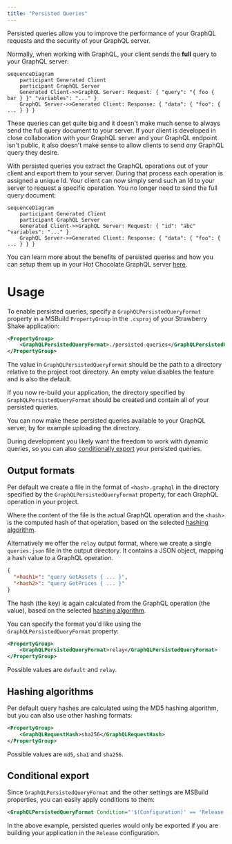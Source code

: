 ```yaml
---
title: "Persisted Queries"
---
```


Persisted queries allow you to improve the performance of your GraphQL requests and the security of your GraphQL server.

Normally, when working with GraphQL, your client sends the **full** query to your GraphQL server:

```mermaid
sequenceDiagram
    participant Generated Client
    participant GraphQL Server
    Generated Client->>GraphQL Server: Request: { "query": "{ foo { bar } }" "variables": "..." }
    GraphQL Server->>Generated Client: Response: { "data": { "foo": { ... } } }
```

These queries can get quite big and it doesn't make much sense to always send the full query document to your server. If your client is developed in close collaboration with your GraphQL server and your GraphQL endpoint isn't public, it also doesn't make sense to allow clients to send _any_ GraphQL query they desire.

With persisted queries you extract the GraphQL operations out of your client and export them to your server. During that process each operation is assigned a unique Id. Your client can now simply send such an Id to your server to request a specific operation. You no longer need to send the full query document:

```mermaid
sequenceDiagram
    participant Generated Client
    participant GraphQL Server
    Generated Client->>GraphQL Server: Request: { "id": "abc" "variables": "..." }
    GraphQL Server->>Generated Client: Response: { "data": { "foo": { ... } } }
```

You can learn more about the benefits of persisted queries and how you can setup them up in your Hot Chocolate GraphQL server [here](/docs/hotchocolate/v13/performance/persisted-queries/#benefits).

# Usage

To enable persisted queries, specify a `GraphQLPersistedQueryFormat` property in a MSBuild `PropertyGroup` in the `.csproj` of your Strawberry Shake application:

```xml
<PropertyGroup>
    <GraphQLPersistedQueryFormat>./persisted-queries</GraphQLPersistedQueryFormat>
</PropertyGroup>
```

The value in `GraphQLPersistedQueryFormat` should be the path to a directory relative to the project root directory. An empty value disables the feature and is also the default.

If you now re-build your application, the directory specified by `GraphQLPersistedQueryFormat` should be created and contain all of your persisted queries.

You can now make these persisted queries available to your GraphQL server, by for example uploading the directory.

During development you likely want the freedom to work with dynamic queries, so you can also [conditionally export](#conditional-export) your persisted queries.

## Output formats

Per default we create a file in the format of `<hash>.graphql` in the directory specified by the `GraphQLPersistedQueryFormat` property, for each GraphQL operation in your project.

Where the content of the file is the actual GraphQL operation and the `<hash>` is the computed hash of that operation, based on the selected [hashing algorithm](#hashing-algorithms).

Alternatively we offer the `relay` output format, where we create a single `queries.json` file in the output directory. It contains a JSON object, mapping a hash value to a GraphQL operation.

```json
{
  "<hash1>": "query GetAssets { ... }",
  "<hash2>": "query GetPrices { ... }"
}
```

The hash (the key) is again calculated from the GraphQL operation (the value), based on the selected [hashing algorithm](#hashing-algorithms).

You can specify the format you'd like using the `GraphQLPersistedQueryFormat` property:

```xml
<PropertyGroup>
    <GraphQLPersistedQueryFormat>relay</GraphQLPersistedQueryFormat>
</PropertyGroup>
```

Possible values are `default` and `relay`.

## Hashing algorithms

Per default query hashes are calculated using the MD5 hashing algorithm, but you can also use other hashing formats:

```xml
<PropertyGroup>
    <GraphQLRequestHash>sha256</GraphQLRequestHash>
</PropertyGroup>
```

Possible values are `md5`, `sha1` and `sha256`.

## Conditional export

Since `GraphQLPersistedQueryFormat` and the other settings are MSBuild properties, you can easily apply conditions to them:

```xml
<GraphQLPersistedQueryFormat Condition="'$(Configuration)' == 'Release' ">
```

In the above example, persisted queries would only be exported if you are building your application in the `Release` configuration.
